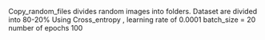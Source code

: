Copy_random_files divides random images into folders.
Dataset are divided into 80-20%
Using Cross_entropy , learning rate of 0.0001
batch_size = 20
number of epochs 100